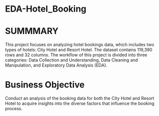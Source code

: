 # EDA-Hotel_Booking
# SUMMMARY
This project focuses on analyzing hotel bookings data, which includes two types of hotels: City Hotel and Resort Hotel. The dataset contains 119,390 rows and 32 columns. The workflow of this project is divided into three categories: Data Collection and Understanding, Data Cleaning and Manipulation, and Exploratory Data Analysis (EDA).
# Business Objective
Conduct an analysis of the booking data for both the City Hotel and Resort Hotel to acquire insights into the diverse factors that influence the booking process.
